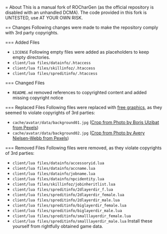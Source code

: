 = About
This is a manual fork of ROCharGen (as the official repository is disabled with an unhandled DCMA).
The code provided in this fork is UNTESTED, use AT YOUR OWN RISK.

== Changes
Following changes were made to make the repository comply with 3rd party copyrights.

=== Added Files
* `LICENSE`
Following empty files were added as placeholders to keep empty directories.
* `client/lua files/datainfo/.htaccess`
* `client/lua files/skillinfoz/.htaccess`
* `client/lua files/spreditinfo/.htaccess`

=== Changed Files
* `README.md` removed references to copyrighted content and added missing copyright notice

=== Replaced Files
Following files were replaced with [free graphics](https://www.pexels.com/), as they seemed to violate copyrights of 3rd parties:
* `cache/avatar/data/background01.jpg` ([Crop from Photo by Boris Ulzibat from Pexels](https://www.pexels.com/@the-trvlr?utm_content=attributionCopyText&utm_medium=referral&utm_source=pexels))
* `cache/avatar/data/background02.jpg` ([Crop from Photo by Avery Nielsen-Webb from Pexels](https://www.pexels.com/@webbshow?utm_content=attributionCopyText&utm_medium=referral&utm_source=pexels))

=== Removed Files
Following files were removed, as they violate copyrights of 3rd parties:
* `client/lua files/datainfo/accessoryid.lua`
* `client/lua files/datainfo/accname.lua`
* `client/lua files/datainfo/jobname.lua`
* `client/lua files/datainfo/npcidentity.lua`
* `client/lua files/skillinfoz/jobinheritlist.lua`
* `client/lua files/spreditinfo/2dlayerdir_f.lua`
* `client/lua files/spreditinfo/2dlayerdir_female.lua`
* `client/lua files/spreditinfo/2dlayerdir_male.lua`
* `client/lua files/spreditinfo/biglayerdir_female.lua`
* `client/lua files/spreditinfo/biglayerdir_male.lua`
* `client/lua files/spreditinfo/smalllayerdir_female.lua`
* `client/lua files/spreditinfo/smalllayerdir_male.lua`
Install these yourself from rightfully obtained game data.
